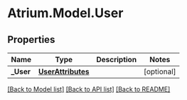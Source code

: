 # Atrium.Model.User
## Properties

Name | Type | Description | Notes
------------ | ------------- | ------------- | -------------
**_User** | [**UserAttributes**](UserAttributes.md) |  | [optional] 

[[Back to Model list]](../README.md#documentation-for-models) [[Back to API list]](../README.md#documentation-for-api-endpoints) [[Back to README]](../README.md)

